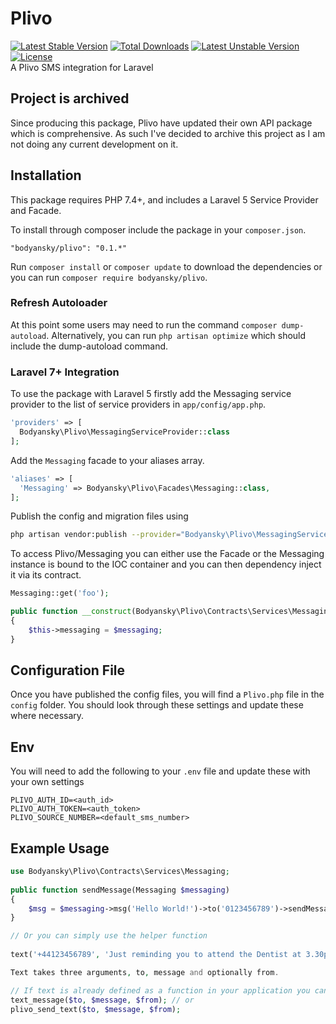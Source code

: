 # Plivo 
[![Latest Stable Version](https://poser.pugx.org/bodyansky/plivo/version)](https://packagist.org/packages/bodyansky/plivo) [![Total Downloads](https://poser.pugx.org/bodyansky/plivo/downloads)](https://packagist.org/packages/bodyansky/plivo) [![Latest Unstable Version](https://poser.pugx.org/bodyansky/plivo/v/unstable)](https://packagist.org/packages/bodyansky/plivo) [![License](https://poser.pugx.org/bodyansky/plivo/license.svg)](https://packagist.org/packages/bodyansky/plivo)   
A Plivo SMS integration for Laravel

## Project is archived

Since producing this package, Plivo have updated their own API package which is comprehensive. As such I've decided to archive this project as I am not doing any current development on it. 

## Installation

This package requires PHP 7.4+, and includes a Laravel 5 Service Provider and Facade.

To install through composer include the package in your `composer.json`.

    "bodyansky/plivo": "0.1.*"

Run `composer install` or `composer update` to download the dependencies or you can run `composer require bodyansky/plivo`.

### Refresh Autoloader

At this point some users may need to run the command `composer dump-autoload`. Alternatively, you can run `php artisan optimize`
which should include the dump-autoload command.

### Laravel 7+ Integration

To use the package with Laravel 5 firstly add the Messaging service provider to the list of service providers 
in `app/config/app.php`.

```php
'providers' => [
  Bodyansky\Plivo\MessagingServiceProvider::class
];
```
    
Add the `Messaging` facade to your aliases array.

```php
'aliases' => [
  'Messaging' => Bodyansky\Plivo\Facades\Messaging::class,
];
```
    
Publish the config and migration files using 
```sh
php artisan vendor:publish --provider="Bodyansky\Plivo\MessagingServiceProvider"
```

To access Plivo/Messaging you can either use the Facade or the Messaging instance is bound to the IOC container and you can 
then dependency inject it via its contract.

```php
Messaging::get('foo');

public function __construct(Bodyansky\Plivo\Contracts\Services\Messaging $messaging)
{
    $this->messaging = $messaging;
}
```
    
## Configuration File

Once you have published the config files, you will find a `Plivo.php` file in the `config` folder. You should 
look through these settings and update these where necessary. 

## Env

You will need to add the following to your `.env` file and update these with your own settings

```env
PLIVO_AUTH_ID=<auth_id>
PLIVO_AUTH_TOKEN=<auth_token>
PLIVO_SOURCE_NUMBER=<default_sms_number>
```

## Example Usage

```php
use Bodyansky\Plivo\Contracts\Services\Messaging;
    
public function sendMessage(Messaging $messaging) 
{
    $msg = $messaging->msg('Hello World!')->to('0123456789')->sendMessage(); 
}

// Or you can simply use the helper function
   
text('+44123456789', 'Just reminding you to attend the Dentist at 3.30pm');

Text takes three arguments, to, message and optionally from.

// If text is already defined as a function in your application you can use
text_message($to, $message, $from); // or
plivo_send_text($to, $message, $from);
```
